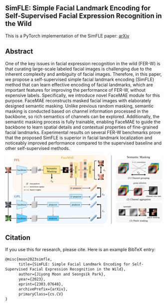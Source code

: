 ## SimFLE: Simple Facial Landmark Encoding for Self-Supervised Facial Expression Recognition in the Wild

This is a PyTorch implementation of the SimFLE paper: [arXiv](https://arxiv.org/abs/2303.07648)

## Abstract

One of the key issues in facial expression recognition in the wild (FER-W) is that curating large-scale labeled facial images is challenging due to the inherent complexity and ambiguity of facial images. Therefore, in this paper, we propose a self-supervised simple facial landmark encoding (SimFLE) method that can learn effective encoding of facial landmarks, which are important features for improving the performance of FER-W, without expensive labels. Specifically, we introduce novel FaceMAE module for this purpose. FaceMAE reconstructs masked facial images with elaborately designed semantic masking. Unlike previous random masking, semantic masking is conducted based on channel information processed in the backbone, so rich semantics of channels can be explored. Additionally, the semantic masking process is fully trainable, enabling FaceMAE to guide the backbone to learn spatial details and contextual properties of fine-grained facial landmarks. Experimental results on several FER-W benchmarks prove that the proposed SimFLE is superior in facial landmark localization and noticeably improved performance compared to the supervised baseline and other self-supervised methods.

<p align="center">
    <img width="1200" alt="simsiam" src="./src/architecture.png">
</p>

## Citation

If you use this for research, please cite. Here is an example BibTeX entry:

```
@misc{moon2023simfle,
      title={SimFLE: Simple Facial Landmark Encoding for Self-Supervised Facial Expression Recognition in the Wild}, 
      author={Jiyong Moon and Seongsik Park},
      year={2023},
      eprint={2303.07648},
      archivePrefix={arXiv},
      primaryClass={cs.CV}
}
```

